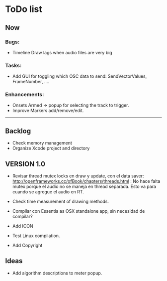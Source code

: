 # ToDo list

## Now
### Bugs: 
- Timeline Draw lags when audio files are very big

### Tasks:
- Add GUI for toggling which OSC data to send: SendVectorValues, FrameNumber, ....

### Enhancements:
- Onsets Armed -> popup for selecting the track to trigger.
- Improve Markers add/remove/edit.

**********************************************************************************************

## Backlog
- Check memory management
- Organize Xcode project and directory


## VERSION 1.0
- Revisar thread mutex locks en draw y update, con el data saver: http://openframeworks.cc/ofBook/chapters/threads.html : No hace falta mutex porque el audio no se maneja en thread separada. Esto va para cuando se agregue el audio en RT.

- Check time measurement of drawing methods.
- Compilar con Essentia as OSX standalone app, sin necesidad de compilar?
- Add ICON
- Test Linux compilation.
- Add Copyright


## Ideas
- Add algorithm descriptions to meter popup.



    




